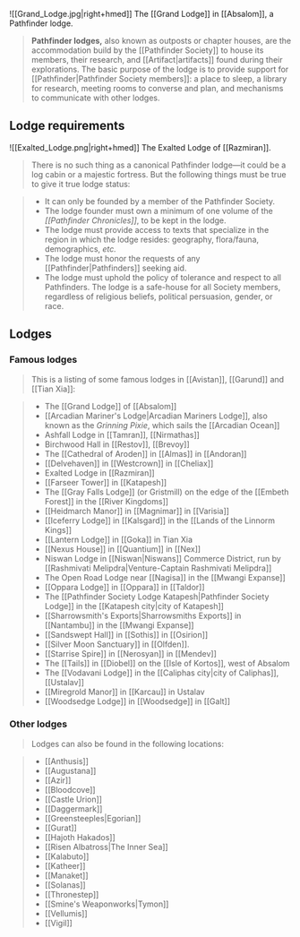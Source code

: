 ![[Grand_Lodge.jpg|right+hmed]] 
 The [[Grand Lodge]] in [[Absalom]], a Pathfinder lodge.
> **Pathfinder lodges,** also known as outposts or chapter houses, are the accommodation build by the [[Pathfinder Society]] to house its members, their research, and [[Artifact|artifacts]] found during their explorations. The basic purpose of the lodge is to provide support for [[Pathfinder|Pathfinder Society members]]: a place to sleep, a library for research, meeting rooms to converse and plan, and mechanisms to communicate with other lodges.



## Lodge requirements

![[Exalted_Lodge.png|right+hmed]] 
 The Exalted Lodge of [[Razmiran]].
> There is no such thing as a canonical Pathfinder lodge—it could be a log cabin or a majestic fortress. But the following things must be true to give it true lodge status:

> - It can only be founded by a member of the Pathfinder Society.
> - The lodge founder must own a minimum of one volume of the *[[Pathfinder Chronicles]]*, to be kept in the lodge.
> - The lodge must provide access to texts that specialize in the region in which the lodge resides: geography, flora/fauna, demographics, *etc.*
> - The lodge must honor the requests of any [[Pathfinder|Pathfinders]] seeking aid.
> - The lodge must uphold the policy of tolerance and respect to all Pathfinders. The lodge is a safe-house for all Society members, regardless of religious beliefs, political persuasion, gender, or race.

## Lodges
















### Famous lodges

> This is a listing of some famous lodges in [[Avistan]], [[Garund]] and [[Tian Xia]]:

> - The [[Grand Lodge]] of [[Absalom]]
> - [[Arcadian Mariner's Lodge|Arcadian Mariners Lodge]], also known as the *Grinning Pixie*, which sails the [[Arcadian Ocean]]
> - Ashfall Lodge in [[Tamran]], [[Nirmathas]]
> - Birchwood Hall in [[Restov]], [[Brevoy]]
> - The [[Cathedral of Aroden]] in [[Almas]] in [[Andoran]]
> - [[Delvehaven]] in [[Westcrown]] in [[Cheliax]]
> - Exalted Lodge in [[Razmiran]]
> - [[Farseer Tower]] in [[Katapesh]]
> - The [[Gray Falls Lodge]] (or Gristmill) on the edge of the [[Embeth Forest]] in the [[River Kingdoms]]
> - [[Heidmarch Manor]] in [[Magnimar]] in [[Varisia]]
> - [[Iceferry Lodge]] in [[Kalsgard]] in the [[Lands of the Linnorm Kings]]
> - [[Lantern Lodge]] in [[Goka]] in Tian Xia
> - [[Nexus House]] in [[Quantium]] in [[Nex]]
> - Niswan Lodge in [[Niswan|Niswans]] Commerce District, run by [[Rashmivati Melipdra|Venture-Captain Rashmivati Melipdra]]
> - The Open Road Lodge near [[Nagisa]] in the [[Mwangi Expanse]]
> - [[Oppara Lodge]] in [[Oppara]] in [[Taldor]]
> - The [[Pathfinder Society Lodge Katapesh|Pathfinder Society Lodge]] in the [[Katapesh city|city of Katapesh]]
> - [[Sharrowsmith's Exports|Sharrowsmiths Exports]] in [[Nantambu]] in the [[Mwangi Expanse]]
> - [[Sandswept Hall]] in [[Sothis]] in [[Osirion]]
> - [[Silver Moon Sanctuary]] in [[Olfden]].
> - [[Starrise Spire]] in [[Nerosyan]] in [[Mendev]]
> - The [[Tails]] in [[Diobel]] on the [[Isle of Kortos]], west of Absalom
> - The [[Vodavani Lodge]] in the [[Caliphas city|city of Caliphas]], [[Ustalav]]
> - [[Miregrold Manor]] in [[Karcau]] in Ustalav
> - [[Woodsedge Lodge]] in [[Woodsedge]] in [[Galt]]



### Other lodges

> Lodges can also be found in the following locations:

> - [[Anthusis]]
> - [[Augustana]]
> - [[Azir]]
> - [[Bloodcove]]
> - [[Castle Urion]]
> - [[Daggermark]]
> - [[Greensteeples|Egorian]]
> - [[Gurat]]
> - [[Hajoth Hakados]]
> - [[Risen Albatross|The Inner Sea]]
> - [[Kalabuto]]
> - [[Katheer]]
> - [[Manaket]]
> - [[Solanas]]
> - [[Thronestep]]
> - [[Smine's Weaponworks|Tymon]]
> - [[Vellumis]]
> - [[Vigil]]












